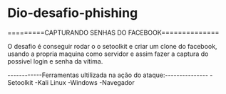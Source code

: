 # Dio-desafio-phishing
 =========CAPTURANDO SENHAS DO FACEBOOK==============


O desafio é conseguir rodar o o setoolkit e criar um clone do facebook, usando a propria maquina como servidor e assim fazer a captura do possivel login e senha da vítima.


------------Ferramentas ultilizada na ação do ataque:---------------
-Setoolkit
-Kali Linux
-Windows
-Navegador
